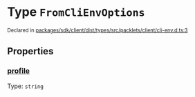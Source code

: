 # Type `FromCliEnvOptions`
<sub>Declared in [packages/sdk/client/dist/types/src/packlets/client/cli-env.d.ts:3]()</sub>





## Properties
### [profile]()
Type: <code>string</code>
